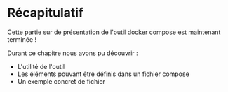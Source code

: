 # Récapitulatif

Cette partie sur de présentation de l'outil docker compose est maintenant terminée !

Durant ce chapitre nous avons pu découvrir :
- L'utilité de l'outil
- Les éléments pouvant être définis dans un fichier compose
- Un exemple concret de fichier